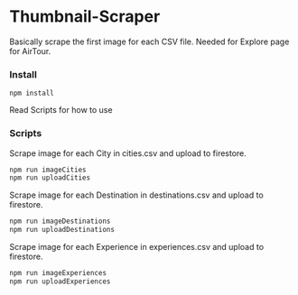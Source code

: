 # Thumbnail-Scraper

Basically scrape the first image for each CSV file. Needed for Explore page for AirTour.

### Install

```
npm install
```

Read Scripts for how to use

### Scripts

Scrape image for each City in cities.csv and upload to firestore.

```bash
npm run imageCities
npm run uploadCities
```

Scrape image for each Destination in destinations.csv and upload to firestore.

```bash
npm run imageDestinations
npm run uploadDestinations
```

Scrape image for each Experience in experiences.csv and upload to firestore.

```bash
npm run imageExperiences
npm run uploadExperiences
```
